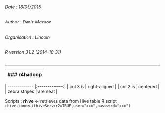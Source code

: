 
###### Date : 18/03/2015
###### Author : Denis Masson
###### Organisation : Lincoln
###### R version 3.1.2 (2014-10-31)
---
| ### r4hadoop  |
| ------------- |

| ------------- |:-------------:|
| col 3 is      | right-aligned |
| col 2 is      | centered      |
| zebra stripes | are neat      |



Scripts : **rhive** <- retrieves data from Hive table
R script
`rhive.connect(hiveServer2=TRUE,user="xxx",password="xxx")`
